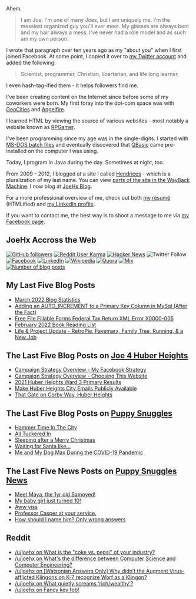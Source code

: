 Ahem.

> I am Joe. I'm one of many Joes, but I am uniquely me. I'm the messiest organized guy you'll ever meet. My glasses are always bent and my hair always a mess. I've never had a role model and as such am my own person.

I wrote that paragraph over ten years ago as my "about you" when I first joined Facebook. At some point, I copied it over to [my Twitter account](https://twitter.com/JoeHxBlog) and added the following:

> Scientist, programmer, Christian, libertarian, and life long learner.

I even hash-tag-ified them - it helps followers find me.

I've been creating content on the Internet since before some of my coworkers were born. My first foray into the dot-com space was with [GeoCities](https://en.wikipedia.org/wiki/Yahoo!_GeoCities) and [Angelfire](https://en.wikipedia.org/wiki/Angelfire).

I learned HTML by viewing the source of various websites - most notably a website known as [RPGamer](https://rpgamer.com/).

I've been programming since my age was in the single-digits. I started with [MS-DOS batch files](https://en.wikipedia.org/wiki/Batch_file) and eventually discovered that [QBasic](https://en.wikipedia.org/wiki/QBasic) came pre-installed on the computer I was using.

Today, I program in Java during the day. Sometimes at night, too.

From 2009 - 2012, I blogged at a site I called [Hendrices](https://www.facebook.com/Hendricescom/) - which is a pluralization of my last name. You can view [parts of the site in the WayBack Machine](https://web.archive.org/web/20090731115109/http://www.hendrices.com/). I now blog at [JoeHx Blog](https://www.joehxblog.com/).

For a more professional overview of me, check out both [my r&eacute;sum&eacute;](https://www.joehxblog.com/resume/) (HTMLified) and [my LinkedIn profile](https://www.linkedin.com/in/joehx/).

If you want to contact me, the best way is to shoot a message to me via [my Facebook page](https://www.facebook.com/JoeHxBlog/).

## JoeHx Accross the Web

[![GitHub followers](https://img.shields.io/github/followers/hendrixjoseph?label=GitHub&style=for-the-badge&logo=github)](https://github.com/hendrixjoseph)
[![Reddit User Karma](https://img.shields.io/reddit/user-karma/combined/joehx?label=Reddit&style=for-the-badge&logo=reddit)](https://www.reddit.com/user/joehx/)
[![Hacker News](https://img.shields.io/badge/dynamic/json?label=hacker+news&query=%24.karma&url=https%3A%2F%2Fhacker-news.firebaseio.com%2Fv0%2Fuser%2Fjoehx2.json&color=ff6600&style=for-the-badge&logo=y-combinator)](https://news.ycombinator.com/user?id=joehx2)
![Twitter Follow](https://img.shields.io/twitter/follow/JoeHxBlog?label=Twitter&style=for-the-badge&logo=twitter&color=1da1f2)
[![Facebook](https://img.shields.io/static/v1?label=FACEBOOK&message=137%20LIKES&color=3b5998&style=for-the-badge&logo=facebook)](https://www.facebook.com/JoeHxBlog)
[![LinkedIn](https://img.shields.io/static/v1?label=linkedin&message=193%20connections&color=2867b2&style=for-the-badge&logo=linkedin)](https://www.linkedin.com/in/joehx)
[![Wikipedia](https://img.shields.io/badge/dynamic/xml?label=wikipedia&query=%2F%2F%2A%5B%40id%3D%22general-stats%22%5D%2Fdiv%2Fdiv%2Fdiv%5B1%5D%2Ftable%2Ftbody%2Ftr%5B11%5D%2Ftd%5B2%5D%2Fstrong&suffix=%20edits&url=https%3A%2F%2Fxtools.wmflabs.org%2Fec%2Fen.wikipedia.org%2FHendrixjoseph&style=for-the-badge&logo=wikipedia&color=9f9f9f)](https://en.wikipedia.org/wiki/User:Hendrixjoseph)
[![Quora](https://img.shields.io/static/v1?label=quora&message=110%20followers&color=b92b27&style=for-the-badge&logo=quora&logoColor=b92b27)](https://www.quora.com/profile/Joseph-Hendrix)
[![Mix](https://img.shields.io/static/v1?label=mix&message=14k%20followers&color=ff8126&style=for-the-badge&logo=mix&logoColor=ff8126)](https://mix.com/joehx)
[![Number of blog posts](https://img.shields.io/endpoint?style=for-the-badge&url=https%3A%2F%2Fwww.joehxblog.com%2Fdata%2Fnumposts.json)](https://www.joehxblog.com/)

## My Last Five Blog Posts

<!-- JOEHXBLOG:START -->
- [March 2022 Blog Statistics](https://www.joehxblog.com/march-2022-blog-statistics/)
- [Adding an AUTO_INCREMENT to a Primary Key Column in MySql &lpar;After the Fact&rpar;](https://www.joehxblog.com/adding-an-auto-increment-to-a-primary-key-column-in-mysql/)
- [Free File Fillable Forms Federal Tax Return XML Error X0000-005](https://www.joehxblog.com/free-file-fillable-forms-federal-tax-return-xml-error-x0000-005/)
- [February 2022 Book Reading List](https://www.joehxblog.com/february-2022-book-reading-list/)
- [Life &amp; Project Update - RetroPie, Favemarx, Family Tree, Running, &amp; a New Job](https://www.joehxblog.com/life-project-update-retropie-favemarx-family-tree-running-a-new-job/)
<!-- JOEHXBLOG:END -->

## The Last Five Blog Posts on [Joe 4 Huber Heights](https://www.joe4huberheights.com/)

<!-- JOE4HUBERHEIGHTS:START -->
- [Campaign Strategy Overview - My Facebook Strategy](https://www.joe4huberheights.com/my-facebook-strategy/)
- [Campaign Strategy Overview - Choosing This Website](https://www.joe4huberheights.com/choosing-this-website/)
- [2021 Huber Heights Ward 3 Primary Results](https://www.joe4huberheights.com/2021-huber-heights-primary-results/)
- [Make Huber Heights City Emails Publicly Available](https://www.joe4huberheights.com/make-huber-heights-city-emails-publicly-available/)
- [That Gate on Corby Way, Huber Heights](https://www.joe4huberheights.com/that-gate-on-corby-way/)
<!-- JOE4HUBERHEIGHTS:END -->

## The Last Five Blog Posts on [Puppy Snuggles](https://www.puppy-snuggles.com/)

<!-- PUPPY-SNUGGLES:START -->
- [Hammer Time In The City](https://www.puppy-snuggles.com/blog/hammer-time-in-the-city/)
- [All Tuckered In](https://www.puppy-snuggles.com/blog/all-tuckered-in/)
- [Sleeping after a Merry Christmas](https://www.puppy-snuggles.com/blog/sleeping-after-a-merry-christmas/)
- [Waiting for Santa like...](https://www.puppy-snuggles.com/blog/waiting-for-santa-like/)
- [Me and My Dog Max During the COVID-19 Pandemic](https://www.puppy-snuggles.com/blog/me-and-my-dog-max-during-the-covid-19-pandemic/)
<!-- PUPPY-SNUGGLES:END -->

## The Last Five News Posts on [Puppy Snuggles News](https://news.puppy-snuggles.com/)

<!-- PUPPY-SNUGGLES-NEWS:START -->
- [Meet Maya, the 1yr old Samoyed!](https://news.puppy-snuggles.com/15256867/meet-maya-the-1yr-old-samoyed)
- [My baby girl just turned 10!](https://news.puppy-snuggles.com/15256865/my-baby-girl-just-turned-10)
- [Aww yiss](https://news.puppy-snuggles.com/7945213/aww-yiss)
- [Professor Casper at your service.](https://news.puppy-snuggles.com/15256869/professor-casper-at-your-service)
- [How should I name him? Only wrong answers](https://news.puppy-snuggles.com/15256864/how-should-i-name-him-only-wrong-answers)
<!-- PUPPY-SNUGGLES-NEWS:END -->

## Reddit

<!-- REDDIT:START -->
- [/u/joehx on What is the &quot;coke vs. pepsi&quot; of your industry?](https://www.reddit.com/r/AskReddit/comments/tia69a/what_is_the_coke_vs_pepsi_of_your_industry/i1crs13/)
- [/u/joehx on What&#39;s the difference between Computer Science and Computer Engineering?](https://www.reddit.com/r/computerscience/comments/thcidh/whats_the_difference_between_computer_science_and/i16u5g7/)
- [/u/joehx on [Watsonian Answers Only] Why didn’t the Augment Virus-afflicted Klingons on K-7 recognize Worf as a Klingon?](https://www.reddit.com/r/startrek/comments/tac5qu/watsonian_answers_only_why_didnt_the_augment/hzzqbzb/)
- [/u/joehx on What quietly screams ‘rich/wealthy’?](https://www.reddit.com/r/AskReddit/comments/t9g5it/what_quietly_screams_richwealthy/hzwk36j/)
- [/u/joehx on Fancy key fob!](https://www.reddit.com/r/Justrolledintotheshop/comments/t988bz/fancy_key_fob/hzui787/)
<!-- REDDIT:END -->

